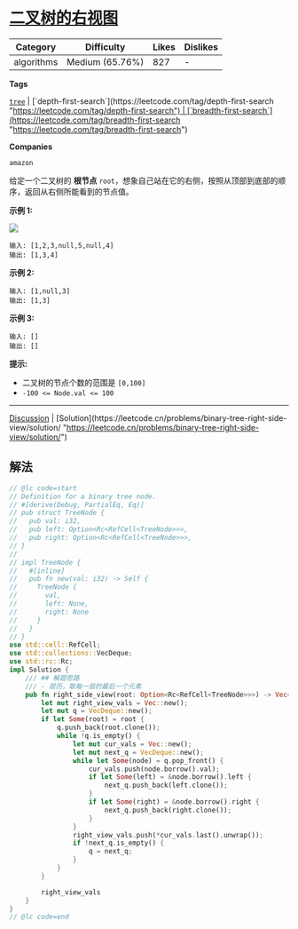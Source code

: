 # [二叉树的右视图](https://leetcode.cn/problems/binary-tree-right-side-view/description/ "https://leetcode.cn/problems/binary-tree-right-side-view/description/")

| Category   | Difficulty      | Likes | Dislikes |
| ---------- | --------------- | ----- | -------- |
| algorithms | Medium (65.76%) | 827   | -        |

**Tags**

[`tree`](https://leetcode.com/tag/tree "https://leetcode.com/tag/tree") | [`depth-first-search`](https://leetcode.com/tag/depth-first-search "https://leetcode.com/tag/depth-first-search") | [`breadth-first-search`](https://leetcode.com/tag/breadth-first-search "https://leetcode.com/tag/breadth-first-search")

**Companies**

`amazon`

给定一个二叉树的 **根节点** `root`，想象自己站在它的右侧，按照从顶部到底部的顺序，返回从右侧所能看到的节点值。

**示例 1:**

![](https://assets.leetcode.com/uploads/2021/02/14/tree.jpg)

```
输入: [1,2,3,null,5,null,4]
输出: [1,3,4]
```

**示例 2:**

```
输入: [1,null,3]
输出: [1,3]
```

**示例 3:**

```
输入: []
输出: []
```

**提示:**

- 二叉树的节点个数的范围是 `[0,100]`
- `-100 <= Node.val <= 100` 

---

[Discussion](https://leetcode.cn/problems/binary-tree-right-side-view/comments/ "https://leetcode.cn/problems/binary-tree-right-side-view/comments/") | [Solution](https://leetcode.cn/problems/binary-tree-right-side-view/solution/ "https://leetcode.cn/problems/binary-tree-right-side-view/solution/")

## 解法

```rust
// @lc code=start
// Definition for a binary tree node.
// #[derive(Debug, PartialEq, Eq)]
// pub struct TreeNode {
//   pub val: i32,
//   pub left: Option<Rc<RefCell<TreeNode>>>,
//   pub right: Option<Rc<RefCell<TreeNode>>>,
// }
//
// impl TreeNode {
//   #[inline]
//   pub fn new(val: i32) -> Self {
//     TreeNode {
//       val,
//       left: None,
//       right: None
//     }
//   }
// }
use std::cell::RefCell;
use std::collections::VecDeque;
use std::rc::Rc;
impl Solution {
    /// ## 解题思路
    /// - 层历，取每一层的最后一个元素
    pub fn right_side_view(root: Option<Rc<RefCell<TreeNode>>>) -> Vec<i32> {
        let mut right_view_vals = Vec::new();
        let mut q = VecDeque::new();
        if let Some(root) = root {
            q.push_back(root.clone());
            while !q.is_empty() {
                let mut cur_vals = Vec::new();
                let mut next_q = VecDeque::new();
                while let Some(node) = q.pop_front() {
                    cur_vals.push(node.borrow().val);
                    if let Some(left) = &node.borrow().left {
                        next_q.push_back(left.clone());
                    }
                    if let Some(right) = &node.borrow().right {
                        next_q.push_back(right.clone());
                    }
                }
                right_view_vals.push(*cur_vals.last().unwrap());
                if !next_q.is_empty() {
                    q = next_q;
                }
            }
        }

        right_view_vals
    }
}
// @lc code=end
```
